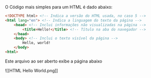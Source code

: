---
---

O Código mais simples para um HTML é dado abaixo:

```html
<!DOCTYPE html> <!-- Indica a versão do HTML usada, no caso 5 -->
<html lang="en"> <!-- Indica a linguagem do texto da página -->
    <head> <!-- Inclui informações não visualizadas na página -->
        <title>Hello!</title> <!-- Título na aba do navegador -->
    </head>
    <body> <!-- Inclui o texto visível da página -->
        Hello, world!
    </body>
<html>
```

Este arquivo ao ser aberto exibe a página abaixo

![[HTML Hello World.png]]